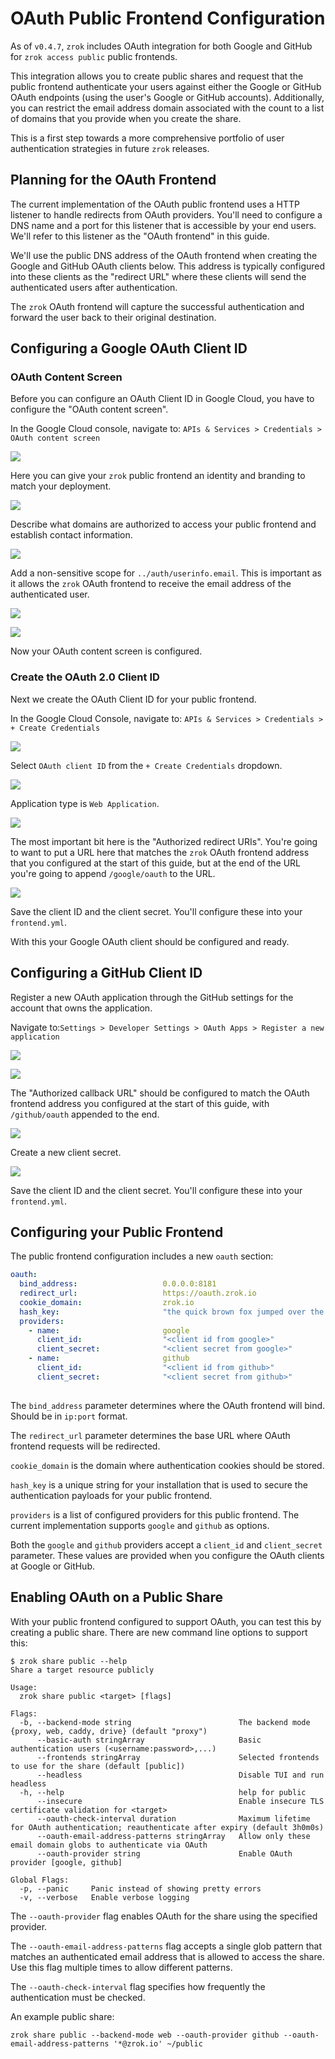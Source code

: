 # OAuth Public Frontend Configuration

As of `v0.4.7`, `zrok` includes OAuth integration for both Google and GitHub for `zrok access public` public frontends. 

This integration allows you to create public shares and request that the public frontend authenticate your users against either the Google or GitHub OAuth endpoints (using the user's Google or GitHub accounts). Additionally, you can restrict the email address domain associated with the count to a list of domains that you provide when you create the share.

This is a first step towards a more comprehensive portfolio of user authentication strategies in future `zrok` releases.

## Planning for the OAuth Frontend

The current implementation of the OAuth public frontend uses a HTTP listener to handle redirects from OAuth providers. You'll need to configure a DNS name and a port for this listener that is accessible by your end users. We'll refer to this listener as the "OAuth frontend" in this guide.

We'll use the public DNS address of the OAuth frontend when creating the Google and GitHub OAuth clients below. This address is typically configured into these clients as the "redirect URL" where these clients will send the authenticated users after authentication.

The `zrok` OAuth frontend will capture the successful authentication and forward the user back to their original destination.

## Configuring a Google OAuth Client ID

### OAuth Content Screen

Before you can configure an OAuth Client ID in Google Cloud, you have to configure the "OAuth content screen". 

In the Google Cloud console, navigate to: `APIs & Services > Credentials > OAuth content screen`

![](images/google_oauth_content_screen_2.png)

Here you can give your `zrok` public frontend an identity and branding to match your deployment.

![](images/google_oauth_content_screen_3.png)

Describe what domains are authorized to access your public frontend and establish contact information.

![](images/google_oauth_content_screen_4.png)

Add a non-sensitive scope for `../auth/userinfo.email`. This is important as it allows the `zrok` OAuth frontend to receive the email address of the authenticated user.

![](images/google_oauth_content_screen_5.png)

![](images/google_oauth_content_screen_6.png)

Now your OAuth content screen is configured.

### Create the OAuth 2.0 Client ID

Next we create the OAuth Client ID for your public frontend.

In the Google Cloud Console, navigate to: `APIs & Services > Credentials > + Create Credentials`

![](images/google_create_credentials_1.png)

Select `OAuth client ID` from the `+ Create Credentials` dropdown.

![](images/google_create_credentials_2.png)

Application type is `Web Application`.

![](images/google_create_credentials_3.png)

The most important bit here is the "Authorized redirect URIs". You're going to want to put a URL here that matches the `zrok` OAuth frontend address that you configured at the start of this guide, but at the end of the URL you're going to append `/google/oauth` to the URL.

![](images/google_create_credentials_4.png)

Save the client ID and the client secret. You'll configure these into your `frontend.yml`.

With this your Google OAuth client should be configured and ready.

## Configuring a GitHub Client ID

Register a new OAuth application through the GitHub settings for the account that owns the application.

Navigate to:`Settings > Developer Settings > OAuth Apps > Register a new application`

![](images/github_create_oauth_application_1.png)

![](images/github_create_oauth_application_2.png)

The "Authorized callback URL" should be configured to match the OAuth frontend address you configured at the start of this guide, with `/github/oauth` appended to the end.

![](images/github_create_oauth_application_3.png)

Create a new client secret.

![](images/github_create_oauth_application_4.png)

Save the client ID and the client secret. You'll configure these into your `frontend.yml`.

## Configuring your Public Frontend

The public frontend configuration includes a new `oauth` section:

```yaml
oauth:
  bind_address:                   0.0.0.0:8181
  redirect_url:                   https://oauth.zrok.io
  cookie_domain:                  zrok.io
  hash_key:                       "the quick brown fox jumped over the lazy dog"
  providers:
    - name:                       google
      client_id:                  "<client id from google>"
      client_secret:              "<client secret from google>"
    - name:                       github
      client_id:                  "<client id from github>"
      client_secret:              "<client secret from github>"
      
```

The `bind_address` parameter determines where the OAuth frontend will bind. Should be in `ip:port` format.

The `redirect_url` parameter determines the base URL where OAuth frontend requests will be redirected.

`cookie_domain` is the domain where authentication cookies should be stored.

`hash_key` is a unique string for your installation that is used to secure the authentication payloads for your public frontend.

`providers` is a list of configured providers for this public frontend. The current implementation supports `google` and `github` as options.

Both the `google` and `github` providers accept a `client_id` and `client_secret` parameter. These values are provided when you configure the OAuth clients at Google or GitHub.

## Enabling OAuth on a Public Share

With your public frontend configured to support OAuth, you can test this by creating a public share. There are new command line options to support this:

```text
$ zrok share public --help
Share a target resource publicly

Usage:
  zrok share public <target> [flags]

Flags:
  -b, --backend-mode string                        The backend mode {proxy, web, caddy, drive} (default "proxy")
      --basic-auth stringArray                     Basic authentication users (<username:password>,...)
      --frontends stringArray                      Selected frontends to use for the share (default [public])
      --headless                                   Disable TUI and run headless
  -h, --help                                       help for public
      --insecure                                   Enable insecure TLS certificate validation for <target>
      --oauth-check-interval duration              Maximum lifetime for OAuth authentication; reauthenticate after expiry (default 3h0m0s)
      --oauth-email-address-patterns stringArray   Allow only these email domain globs to authenticate via OAuth
      --oauth-provider string                      Enable OAuth provider [google, github]

Global Flags:
  -p, --panic     Panic instead of showing pretty errors
  -v, --verbose   Enable verbose logging
```

The `--oauth-provider` flag enables OAuth for the share using the specified provider.

The `--oauth-email-address-patterns` flag accepts a single glob pattern that matches an authenticated email address that is allowed to access the share. Use this flag multiple times to allow different patterns.

The `--oauth-check-interval` flag specifies how frequently the authentication must be checked.

An example public share:

```text
zrok share public --backend-mode web --oauth-provider github --oauth-email-address-patterns '*@zrok.io' ~/public
```
